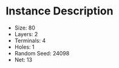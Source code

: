 # Instance Description

* Size: 80
* Layers: 2
* Terminals: 4
* Holes: 1
* Random Seed: 24098
* Net: 13

